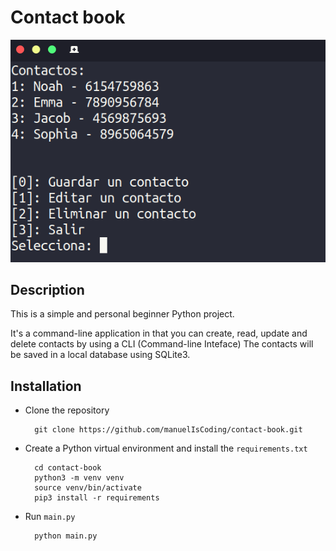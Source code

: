 # **Contact book**
![](./example.png)
## **Description**
This is a simple and personal beginner Python project.

It's a command-line application in that you can create, read, 
update and delete contacts by using a CLI (Command-line Inteface) 
The contacts will be saved in a local database using SQLite3.

## **Installation**
- Clone the repository
    
        git clone https://github.com/manuelIsCoding/contact-book.git

- Create a Python virtual environment and install the `requirements.txt`

        cd contact-book
        python3 -m venv venv
        source venv/bin/activate
        pip3 install -r requirements

- Run `main.py`

        python main.py
